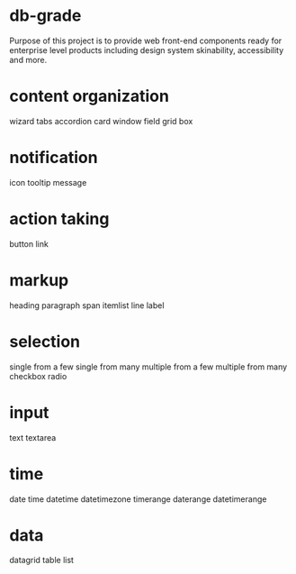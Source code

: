 # db-grade

Purpose of this project is to provide web front-end components ready for enterprise level products including design system skinability, accessibility and more. 


content organization
====================
wizard
tabs
accordion
card
window
field
grid
box

notification
============
icon
tooltip
message

action taking
=============
button
link

markup
======
heading
paragraph
span
itemlist
line
label

selection
=========
single from a few
single from many
multiple from a few
multiple from many
checkbox
radio

input
=====
text
textarea

time
====
date
time
datetime
datetimezone
timerange
daterange
datetimerange

data
====
datagrid
table
list
